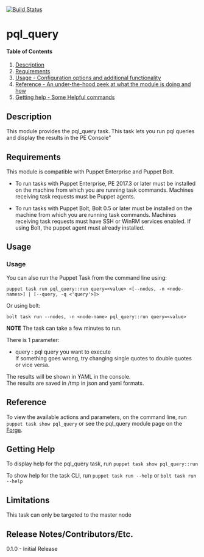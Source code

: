 [![Build Status](https://travis-ci.org/maju6406/pql_query.svg?branch=master)](https://travis-ci.org/maju6406/pql_query)

# pql_query

#### Table of Contents

1. [Description](#description)
2. [Requirements](#requirements)
3. [Usage - Configuration options and additional functionality](#usage)
4. [Reference - An under-the-hood peek at what the module is doing and how](#reference)
5. [Getting help - Some Helpful commands](#getting-help)

## Description

This module provides the pql_query task. This task lets you run pql queries and display the results in the PE Console"

## Requirements
This module is compatible with Puppet Enterprise and Puppet Bolt.

* To run tasks with Puppet Enterprise, PE 2017.3 or later must be installed on the machine from which you are running task commands. Machines receiving task requests must be Puppet agents.

* To run tasks with Puppet Bolt, Bolt 0.5 or later must be installed on the machine from which you are running task commands. Machines receiving task requests must have SSH or WinRM services enabled. If using Bolt, the puppet agent must already installed.

## Usage

### Usage

You can also run the Puppet Task from the command line using:

```
puppet task run pql_query::run query=<value> <[--nodes, -n <node-names>] | [--query, -q <'query'>]>
```

Or using bolt:

```
bolt task run --nodes, -n <node-name> pql_query::run query=<value>
```
**NOTE** The task can take a few minutes to run.

There is 1 parameter:
* query : pql query you want to execute  
If something goes wrong, try changing single quotes to double quotes or vice versa.

The results will be shown in YAML in the console.  
The results are saved in /tmp in json and yaml formats. 
## Reference

To view the available actions and parameters, on the command line, run `puppet task show pql_query` or see the pql_query module page on the [Forge](https://forge.puppet.com/beersy/pql_query/tasks).

## Getting Help

To display help for the pql_query task, run `puppet task show pql_query::run`

To show help for the task CLI, run `puppet task run --help` or `bolt task run --help`

## Limitations
This task can only be targeted to the master node

## Release Notes/Contributors/Etc.
0.1.0 - Initial Release